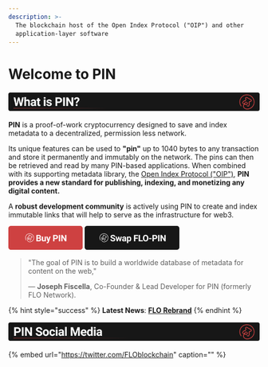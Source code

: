 ```yaml
---
description: >-
  The blockchain host of the Open Index Protocol ("OIP") and other
  application-layer software
---
```


# Welcome to PIN

![](.gitbook/assets/bannerpin.png)

**PIN** is a proof-of-work cryptocurrency designed to save and index metadata to a decentralized, permission less network.

Its unique features can be used to **"pin"** up to 1040 bytes to any transaction and store it permanently and immutably on the network. The pins can then be retrieved and read by many PIN-based applications. When combined with its supporting metadata library, the [Open Index Protocol \("OIP"\)](https://www.openindexprotocol.com/), **PIN provides a new standard for publishing, indexing, and monetizing any digital content.**

A **robust development community** is actively using PIN to create and index immutable links that will help to serve as the infrastructure for web3.

[![](.gitbook/assets/buybutton.png)](https://www.publicindex.network/for-users/exchanges) [![](.gitbook/assets/swap-button.png)](https://www.publicindex.network/for-users/exchanges)


> "The goal of PIN is to build a worldwide database of metadata for content on the web,"
>
> — **Joseph Fiscella**, Co-Founder & Lead Developer for PIN \(formerly FLO Network\).

{% hint style="success" %}
**Latest News**: [**FLO Rebrand**](https://medium.com/@JosephFiscella/d3b679b8f6ab)
{% endhint %}

![](.gitbook/assets/bannersocial.png)

{% embed url="https://twitter.com/FLOblockchain" caption="" %}

